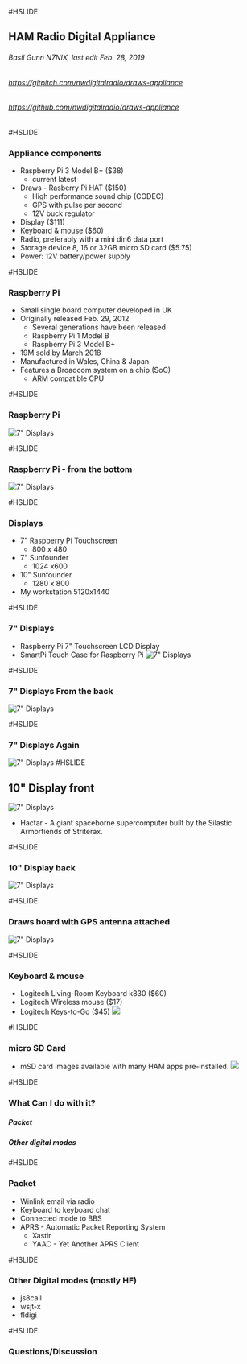 #HSLIDE

## HAM Radio Digital Appliance
###### Basil Gunn  N7NIX,  last edit Feb. 28, 2019

###### https://gitpitch.com/nwdigitalradio/draws-appliance
###### https://github.com/nwdigitalradio/draws-appliance

#HSLIDE
### Appliance components
* Raspberry Pi 3 Model B+ ($38)
  * current latest
* Draws - Rasberry Pi HAT ($150)
  * High performance sound chip (CODEC)
  * GPS with pulse per second
  * 12V buck regulator
* Display ($111)
* Keyboard & mouse ($60)
* Radio, preferably with a mini din6 data port
* Storage device 8, 16 or 32GB micro SD card ($5.75)
* Power: 12V battery/power supply

#HSLIDE
### Raspberry Pi
* Small single board computer developed in UK
* Originally released Feb. 29, 2012
  * Several generations have been released
  * Raspberry Pi 1 Model B
  * Raspberry Pi 3 Model B+
* 19M sold by March 2018
* Manufactured in Wales, China & Japan
* Features a Broadcom system on a chip (SoC)
  * ARM compatible CPU

#HSLIDE
### Raspberry Pi
![7" Displays](assets/img_2475_8b6.jpg)

#HSLIDE
### Raspberry Pi - from the bottom
![7" Displays](assets/img_2477_8b6.jpg)

#HSLIDE
### Displays

* 7" Raspberry Pi Touchscreen
  * 800 x 480
* 7" Sunfounder
  *  1024 x600
* 10" Sunfounder
  * 1280 x 800
* My workstation 5120x1440

#HSLIDE
### 7" Displays
* Raspberry Pi 7" Touchscreen LCD Display
* SmartPi Touch Case for Raspberry Pi
![7" Displays](assets/img_2467_8b6.jpg)

#HSLIDE
### 7" Displays From the back
![7" Displays](assets/img_2468_8b6.jpg)

#HSLIDE
### 7" Displays Again
![7" Displays](assets/img_2470_8b6.jpg)
#HSLIDE
## 10" Display front
![7" Displays](assets/img_2471_8b6.jpg)

* Hactar - A giant spaceborne supercomputer built by the Silastic Armorfiends of Striterax.

#HSLIDE
### 10" Display back
![7" Displays](assets/img_2472_8b6.jpg)

#HSLIDE
### Draws board with GPS antenna attached

![7" Displays](assets/img_2473_8b6.jpg)

#HSLIDE
### Keyboard & mouse
* Logitech Living-Room Keyboard k830 ($60)
* Logitech Wireless mouse ($17)
* Logitech Keys-to-Go ($45)
![](assets/img_2479_8b6.jpg)

#HSLIDE
### micro SD Card
* mSD card images available with many HAM apps pre-installed.
![](assets/img_2480_8b6.jpg)

#HSLIDE
### What Can I do with it?

##### Packet
##### Other digital modes

#HSLIDE

### Packet
* Winlink email via radio
* Keyboard to keyboard chat
* Connected mode to BBS
* APRS - Automatic Packet Reporting System
  * Xastir
  * YAAC - Yet Another APRS Client

#HSLIDE

### Other Digital modes (mostly HF)
* js8call
* wsjt-x
* fldigi

#HSLIDE

### Questions/Discussion
